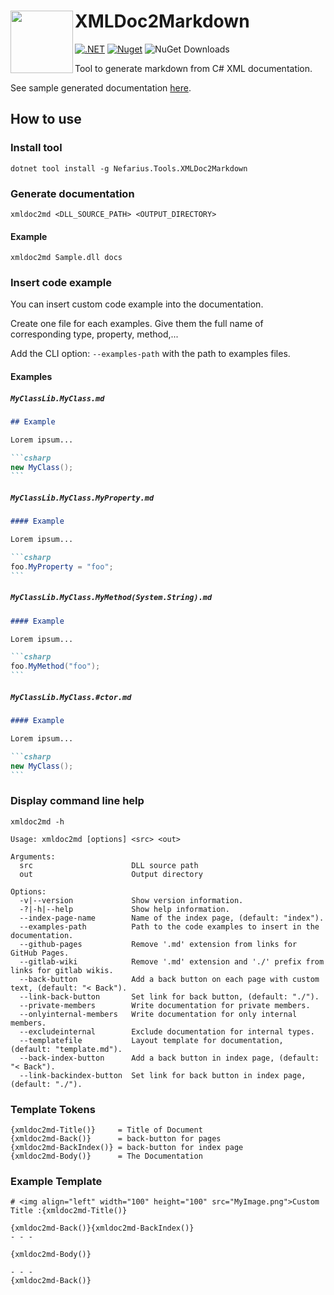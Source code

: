 # <img align="left" width="100" height="100" src="icon.png">XMLDoc2Markdown 

[![.NET](https://github.com/nefarius/xmldoc2md/actions/workflows/build.yml/badge.svg)](https://github.com/nefarius/xmldoc2md/actions/workflows/build.yml)
[![Nuget](https://img.shields.io/nuget/v/Nefarius.Tools.XMLDoc2Markdown.svg?color=blue&logo=nuget)](https://www.nuget.org/packages/Nefarius.Tools.XMLDoc2Markdown)
![NuGet Downloads](https://img.shields.io/nuget/dt/Nefarius.Tools.XMLDoc2Markdown)

Tool to generate markdown from C# XML documentation.

See sample generated documentation [here](https://charlesdevandiere.github.io/xmldoc2md/).

## How to use

### Install tool

```shell
dotnet tool install -g Nefarius.Tools.XMLDoc2Markdown
```

### Generate documentation

```shell
xmldoc2md <DLL_SOURCE_PATH> <OUTPUT_DIRECTORY>
```

#### Example

```shell
xmldoc2md Sample.dll docs
```

### Insert code example

You can insert custom code example into the documentation.

Create one file for each examples. Give them the full name of corresponding type, property, method,...

Add the CLI option: `--examples-path` with the path to examples files.

#### Examples

##### `MyClassLib.MyClass.md`

~~~markdown
## Example

Lorem ipsum...

```csharp
new MyClass();
```
~~~

##### `MyClassLib.MyClass.MyProperty.md`

~~~markdown
#### Example

Lorem ipsum...

```csharp
foo.MyProperty = "foo";
```
~~~

##### `MyClassLib.MyClass.MyMethod(System.String).md`

~~~markdown
#### Example

Lorem ipsum...

```csharp
foo.MyMethod("foo");
```
~~~

##### `MyClassLib.MyClass.#ctor.md`

~~~markdown
#### Example

Lorem ipsum...

```csharp
new MyClass();
```
~~~

### Display command line help

```shell
xmldoc2md -h
```

```text
Usage: xmldoc2md [options] <src> <out>

Arguments:
  src                      DLL source path
  out                      Output directory

Options:
  -v|--version             Show version information.
  -?|-h|--help             Show help information.
  --index-page-name        Name of the index page, (default: "index").
  --examples-path          Path to the code examples to insert in the documentation.
  --github-pages           Remove '.md' extension from links for GitHub Pages.
  --gitlab-wiki            Remove '.md' extension and './' prefix from links for gitlab wikis.
  --back-button            Add a back button on each page with custom text, (default: "< Back").
  --link-back-button       Set link for back button, (default: "./").
  --private-members        Write documentation for private members.
  --onlyinternal-members   Write documentation for only internal members.
  --excludeinternal        Exclude documentation for internal types.
  --templatefile           Layout template for documentation, (default: "template.md").
  --back-index-button      Add a back button in index page, (default: "< Back").
  --link-backindex-button  Set link for back button in index page, (default: "./").
```

### Template Tokens

```text
{xmldoc2md-Title()}     = Title of Document
{xmldoc2md-Back()}      = back-button for pages 
{xmldoc2md-BackIndex()} = back-button for index page
{xmldoc2md-Body()}      = The Documentation
```

### Example Template 

```text
# <img align="left" width="100" height="100" src="MyImage.png">Custom Title :{xmldoc2md-Title()} 

{xmldoc2md-Back()}{xmldoc2md-BackIndex()}
- - -

{xmldoc2md-Body()}

- - -
{xmldoc2md-Back()}

```